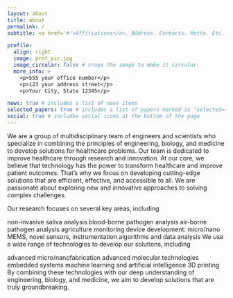 ```yaml
---
layout: about
title: about
permalink: /
subtitle: <a href='#'>Affiliations</a>. Address. Contacts. Motto. Etc.

profile:
  align: right
  image: prof_pic.jpg
  image_circular: false # crops the image to make it circular
  more_info: >
    <p>555 your office number</p>
    <p>123 your address street</p>
    <p>Your City, State 12345</p>

news: true # includes a list of news items
selected_papers: true # includes a list of papers marked as "selected={true}"
social: true # includes social icons at the bottom of the page
---
```


We are a group of multidisciplinary team of engineers and scientists who specialize in combining the principles of engineering, biology, and medicine to develop solutions for healthcare problems. Our team is dedicated to improve healthcare through research and innovation. At our core, we believe that technology has the power to transform healthcare and improve patient outcomes. That’s why we focus on developing cutting-edge solutions that are efficient, effective, and accessible to all. We are passionate about exploring new and innovative approaches to solving complex challenges.

Our research focuses on several key areas, including

non-invasive saliva analysis
blood-borne pathogen analysis
air-borne pathogen analysis
agriculture monitoring
device development: micro/nano MEMS, novel sensors, instrumentation
algorithms and data analysis
We use a wide range of technologies to develop our solutions, including

advanced micro/nanofabrication
advanced molecular technologies
embedded systems
machine learning and artificial intelligence
3D printing
By combining these technologies with our deep understanding of engineering, biology, and medicine, we aim to develop solutions that are truly groundbreaking.
